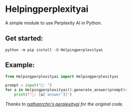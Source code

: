 # Helpingperplexityai

A simple module to use Perplexity AI in Python.

## Get started:

```
python -m pip install -U Helpingperplexityai
```

## Example:

```python
from Helpingperplexityai import Helpingperplexityai

prompt = input("👦: ")
for a in Helpingperplexityai().generate_answer(prompt):
    print(f"🤖: {a['answer']}")
```

*Thanks to [nathanrchn's perplexityai](https://github.com/nathanrchn/perplexityai) for the original code.*
